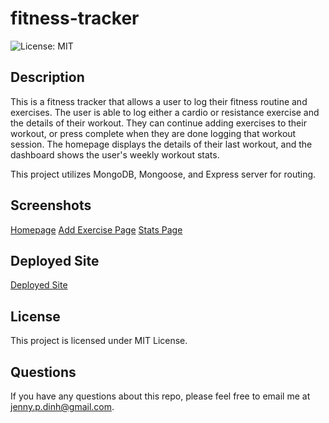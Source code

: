 # fitness-tracker
![License: MIT](https://img.shields.io/badge/License-MIT-blue.svg)
## Description

This is a fitness tracker that allows a user to log their fitness routine and exercises. The user is able to log either a cardio or resistance exercise and the details of their workout. They can continue adding exercises to their workout, or press complete when they are done logging that workout session. The homepage displays the details of their last workout, and the dashboard shows the user's weekly workout stats.

This project utilizes MongoDB, Mongoose, and Express server for routing.

## Screenshots
[Homepage](assets/images/localhost_3000__id=609596959205fef3a389affc.png)
[Add Exercise Page](assets/images/localhost_3000_exercise_id=609596cc9205fef3a389afff.png)
[Stats Page](assets/images/localhost_3000_stats.png)
## Deployed Site
[Deployed Site](https://stark-refuge-78989.herokuapp.com/?id=6096d3b98d88890015c4f1a4)
## License 

This project is licensed under MIT License.

## Questions

If you have any questions about this repo, please feel free to email me at jenny.p.dinh@gmail.com.